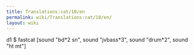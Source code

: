 ```yaml
---
title: Translations:cat/10/en
permalink: wiki/Translations:cat/10/en/
layout: wiki
---
```


d1 $ fastcat \[sound "bd\*2 sn", sound "jvbass\*3", sound "drum\*2",
sound "ht mt"\]

</source>
